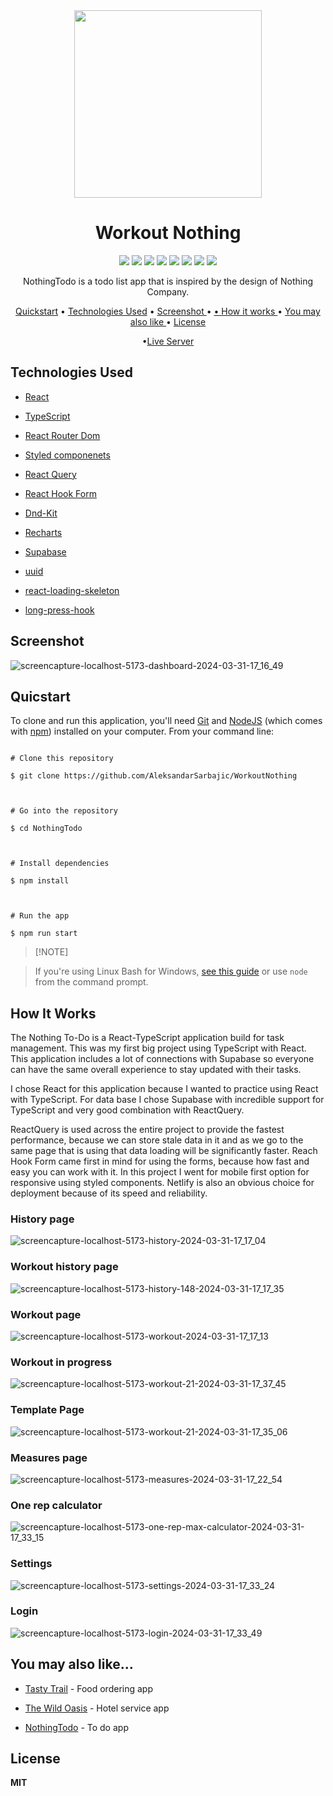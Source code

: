 <div  align="center">

<img  width="300"  src="https://github.com/AleksandarSarbajic/WorkoutNothing/assets/114814838/77ed7c3d-a54d-4f9d-8680-eef1e89a82c6"/>

</div>

  

<div  align="center">

<h1>Workout Nothing</h1>

</div>

  

<div  align="center">

<img  src="https://img.shields.io/npm/v/npm.svg?logo=npm"/>

<img  src="https://img.shields.io/badge/react-v18.2.0-blue?logo=react"/>

<img  src="https://img.shields.io/badge/typescript-v5.2.2-blue?logo=typescript"/>

<img  src="https://img.shields.io/badge/reactrouterdom-v6.21.1-red?logo=reactrouter"/>

<img  src="https://img.shields.io/badge/styledcomponents-v6.1.8-pink?logo=styledcomponents"/>

<img  src="https://img.shields.io/badge/reactquery-v5.17.9-red?logo=reactquery"/>

<img  src="https://img.shields.io/badge/reacthookform-v7.49.3-pink?logo=reacthookform"/>

<img  src="https://img.shields.io/badge/supabase-v2.39.2-green?logo=supabase"/>

</div>

  

<p  align="center">NothingTodo is a todo list app that is inspired by the design of Nothing Company.</p>

  

<div  align="center">

<a  href="#quicstart"  >Quickstart</a> • <a  href="#technologies-used"  align="center">Technologies Used</a> • <a  href="#screenshot"  align="center"> Screenshot </a> • <a  href="#you-may-also-like"  align="center"> • <a  href="#how-it-works"  align="center"> How it works </a> • <a  align="center"  href="you-may-also-like"> You may also like </a> • <a  href="#license"  align="center"> License </a>

  

•<a  href="https://workoutnothing.netlify.app/dashboard"  align="Center">Live Server</a>

  

</div>

  

## Technologies Used

  

-  [React](https://react.dev/)

-  [TypeScript](https://www.typescriptlang.org/)

-  [React Router Dom](https://reactrouter.com/en/main)

-  [Styled componenets](https://styled-components.com/)

-  [React Query](https://tanstack.com/query/v3/)

-  [React Hook Form](https://www.react-hook-form.com/)

-  [Dnd-Kit](https://dndkit.com/)

-  [Recharts](https://recharts.org/en-US/)

-  [Supabase](https://supabase.com/)

-  [uuid](https://github.com/uuidjs/uuid)

-  [react-loading-skeleton](https://github.com/dvtng/react-loading-skeleton)

-  [long-press-hook](https://minwork.gitbook.io/long-press-hook)


## Screenshot

  

![screencapture-localhost-5173-dashboard-2024-03-31-17_16_49](https://github.com/AleksandarSarbajic/WorkoutNothing/assets/114814838/b831cc15-f432-4f63-8ca5-3f529ffc29d6)

  

## Quicstart

  

To clone and run this application, you'll need [Git](https://git-scm.com/) and [NodeJS](https://nodejs.org/en) (which comes with [npm](https://www.npmjs.com/)) installed on your computer. From your command line:

  

```

# Clone this repository

$ git clone https://github.com/AleksandarSarbajic/WorkoutNothing

  

# Go into the repository

$ cd NothingTodo

  

# Install dependencies

$ npm install

  

# Run the app

$ npm run start

```

  

>  [!NOTE]

> If you're using Linux Bash for Windows, [see this guide](https://www.howtogeek.com/261575/how-to-run-graphical-linux-desktop-applications-from-windows-10s-bash-shell/) or use `node` from the command prompt.

  

## How It Works

  

The Nothing To-Do is a React-TypeScript application build for task management. This was my first big project using TypeScript with React. This application includes a lot of connections with Supabase so everyone can have the same overall experience to stay updated with their tasks.

  

I chose React for this application because I wanted to practice using React with TypeScript. For data base I chose Supabase with incredible support for TypeScript and very good combination with ReactQuery.

  

ReactQuery is used across the entire project to provide the fastest performance, because we can store stale data in it and as we go to the same page that is using that data loading will be significantly faster. Reach Hook Form came first in mind for using the forms, because how fast and easy you can work with it. In this project I went for mobile first option for responsive using styled components. Netlify is also an obvious choice for deployment because of its speed and reliability.

  

### History page

  

![screencapture-localhost-5173-history-2024-03-31-17_17_04](https://github.com/AleksandarSarbajic/WorkoutNothing/assets/114814838/9bccc562-f56a-430d-8158-fafb2cbf5711)

### Workout history page

![screencapture-localhost-5173-history-148-2024-03-31-17_17_35](https://github.com/AleksandarSarbajic/WorkoutNothing/assets/114814838/94cc8594-0b62-4828-a114-5681a8e65e2c)


### Workout page

  

![screencapture-localhost-5173-workout-2024-03-31-17_17_13](https://github.com/AleksandarSarbajic/WorkoutNothing/assets/114814838/94d09b51-7247-4840-8209-4f0d84c6db21)

  

### Workout in progress

  

![screencapture-localhost-5173-workout-21-2024-03-31-17_37_45](https://github.com/AleksandarSarbajic/WorkoutNothing/assets/114814838/715c8d37-e197-4b0a-9190-4add98d48e39)

  

### Template Page

  

![screencapture-localhost-5173-workout-21-2024-03-31-17_35_06](https://github.com/AleksandarSarbajic/WorkoutNothing/assets/114814838/347ecfe5-3d28-4033-965a-af8a5e5da1b6)

  

### Measures page

  

![screencapture-localhost-5173-measures-2024-03-31-17_22_54](https://github.com/AleksandarSarbajic/WorkoutNothing/assets/114814838/49003140-6d49-4938-b17f-d9cc590f2804)

  

### One rep calculator

  

![screencapture-localhost-5173-one-rep-max-calculator-2024-03-31-17_33_15](https://github.com/AleksandarSarbajic/WorkoutNothing/assets/114814838/b3ccfebf-c2c8-40c8-b326-26e4d998c166)

### Settings


![screencapture-localhost-5173-settings-2024-03-31-17_33_24](https://github.com/AleksandarSarbajic/WorkoutNothing/assets/114814838/59ee3c43-3790-4a76-a4f3-7b575d65cd0a)

### Login

![screencapture-localhost-5173-login-2024-03-31-17_33_49](https://github.com/AleksandarSarbajic/WorkoutNothing/assets/114814838/f4c23940-51dd-4721-9bab-dbe68a7a367b)

## You may also like...

  

-  [Tasty Trail](https://github.com/AleksandarSarbajic/the-wild-oasis) - Food ordering app

-  [The Wild Oasis](https://github.com/AleksandarSarbajic/the-wild-oasis) - Hotel service app

-  [NothingTodo](https://github.com/AleksandarSarbajic/NothingTodo) - To do app

  

## License

  

**MIT**
